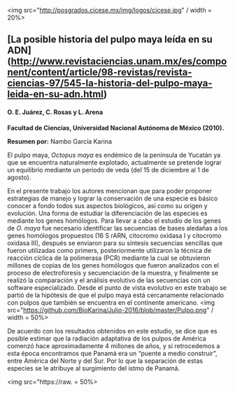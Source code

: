 
<img src="http://posgrados.cicese.mx/img/logos/cicese.jpg" / width = 20%>

## [La posible historia del pulpo maya leída en su ADN] (http://www.revistaciencias.unam.mx/es/component/content/article/98-revistas/revista-ciencias-97/545-la-historia-del-pulpo-maya-leida-en-su-adn.html)
#### O. E. Juárez, C. Rosas y L. Arena

**Facultad de Ciencias, Universidad Nacional Autónoma de México (2010).**

**Resumen por:** Nambo García Karina

El pulpo maya, *Octopus maya* es endémico de la península de Yucatán ya que se encuentra naturalmente explotado, actualmente se pretende lograr un equilibrio mediante un periodo de veda (del 15 de diciembre al 1 de agosto).

En el presente trabajo los autores mencionan que para poder proponer estrategias de manejo y lograr la conservación de una especie es básico conocer a fondo todos sus aspectos biológicos, así como su origen y evolución. Una forma de estudiar la diferenciación de las especies es mediante los genes homólogos.
Para llevar a cabo el estudio de los genes de *O. maya* fue necesario identificar las secuencias de bases aledañas a los genes homólogos propuestos (16 S rARN, citocromo oxidasa I y citocromo oxidasa III), después se enviaron para su síntesis secuencias sencillas que fueron utilizadas como primers, posteriormente utilizaron la técnica de reacción cíclica de la polimerasa (PCR) mediante la cual se obtuvieron millones de copias de los genes homólogos que fueron analizados con el proceso de electroforesis y secuenciación de la muestra, y finalmente se realizó la comparación y el análisis evolutivo de las secuencias con un software especializado. 
Desde el punto de vista evolutivo en este trabajo se partió de la hipótesis de que el pulpo maya está cercanamente relacionado con pulpos que también se encuentra en el continente americano. 
<img src="https://github.com/BioKarina/Julio-2016/blob/master/Pulpo.png" / width = 50%>

De acuerdo con los resultados obtenidos en este estudio, se dice que es posible estimar que la radiación adaptativa de los pulpos de América comenzó hace aproximadamente 4 millones de años, y si retrocedemos a esta época encontramos que Panamá era un “puente a medio construir”, entre América del Norte y del Sur. Por lo que la separación de estas especies se le atribuye al surgimiento del istmo de Panamá. 

<img src="https://raw. = 50%>
